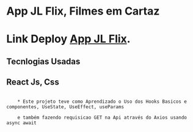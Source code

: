 # App JL Flix, Filmes em Cartaz

# Link Deploy [App JL Flix](https://github.com/facebook/create-react-app).

## Tecnlogias Usadas 

## React Js, Css

```

    * Este projeto teve como Aprendizado o Uso dos Hooks Basicos e componentes, UseState, UseEffect, useParams

    e também fazendo requisicao GET na Api através do Axios usando async await

```

